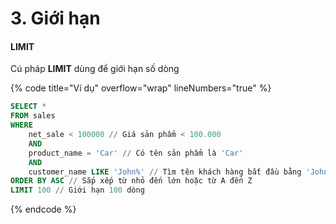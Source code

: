 # 3. Giới hạn

#### LIMIT

Cú pháp **LIMIT** dùng để giới hạn số dòng

{% code title="Ví dụ" overflow="wrap" lineNumbers="true" %}
```sql
SELECT *
FROM sales
WHERE 
    net_sale < 100000 // Giá sản phẩm < 100.000
    AND
    product_name = 'Car' // Có tên sản phẩm là 'Car'
    AND
    customer_name LIKE 'John%' // Tìm tên khách hàng bắt đầu bằng 'John'
ORDER BY ASC // Sắp xếp từ nhỏ đến lớn hoặc từ A đến Z
LIMIT 100 // Giới hạn 100 dòng
```
{% endcode %}
